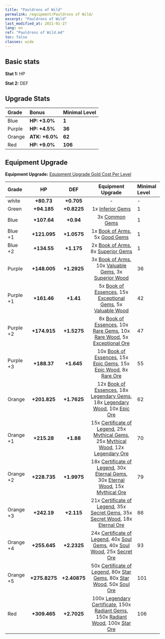 ```yaml
---
title: "Pauldrons of Wild"
permalink: /equipment/Pauldrons of Wild/
excerpt: "Pauldrons of Wild"
last_modified_at: 2021-01-27
lang: en
ref: "Pauldrons of Wild.md"
toc: false
classes: wide
---
```


## Basic stats
 **Stat 1:** HP

 **Stat 2:** DEF

## Upgrade Stats

  |     Grade    |   Bonus | Minimal Level | 
  |:-------------|:--------|:--------------| 
  | Blue | **HP: +3.0%** | **1** | 
  | Purple | **HP: +4.5%** | **36** | 
  | Orange | **ATK: +6.0%** | **62** | 
  | Red | **HP: +9.0%** | **106** | 


## Equipment Upgrade
 **Equipment Upgrade:** [Equipment Upgrade Gold Cost Per Level](/equipment/EquipmentUpgradeCostPerLevel/) 

  |          Grade      | HP | DEF | Equipment Upgrade | Minimal Level |
  |:--------------------|:---------:|:---------:|:----------------:|:--------------|
  | white | **+80.73** | **+0.705** | - | - |
  | Green | **+94.185** | **+0.8225** | 1x [ Inferior Gems](/Items/mat_54/) | 1 |
  | Blue | **+107.64** | **+0.94** | 3x [ Common Gems](/Items/mat_69/) | 1 |
  | Blue +1 | **+121.095** | **+1.0575** | 1x [ Book of Arms](/Items/mat_32/), 5x [ Good Gems](/Items/mat_4/) | 1 |
  | Blue +2 | **+134.55** | **+1.175** | 2x [ Book of Arms](/Items/mat_71/), 8x [ Superior Gems](/Items/mat_41/) | 1 |
  | Purple | **+148.005** | **+1.2925** | 3x [ Book of Arms](/Items/mat_6/), 10x [ Valuable Gems](/Items/mat_80/), 3x [ Superior Wood](/Items/mat_28/) | 36 |
  | Purple +1 | **+161.46** | **+1.41** | 5x [ Book of Essences](/Items/mat_44/), 15x [ Exceptional Gems](/Items/mat_17/), 5x [ Valuable Wood](/Items/mat_43/) | 42 |
  | Purple +2 | **+174.915** | **+1.5275** | 8x [ Book of Essences](/Items/mat_84/), 10x [ Rare Gems](/Items/mat_59/), 10x [ Rare Wood](/Items/mat_14/), 5x [ Exceptional Ore](/Items/mat_67/) | 47 |
  | Purple +3 | **+188.37** | **+1.645** | 10x [ Book of Essences](/Items/mat_20/), 15x [ Epic Gems](/Items/mat_94/), 15x [ Epic Wood](/Items/mat_57/), 8x [ Rare Ore](/Items/mat_2/) | 55 |
  | Orange | **+201.825** | **+1.7625** | 12x [ Book of Essences](/Items/mat_60/), 18x [ Legendary Gems](/Items/mat_31/), 18x [ Legendary Wood](/Items/mat_93/), 10x [ Epic Ore](/Items/mat_42/) | 62 |
  | Orange +1 | **+215.28** | **+1.88** | 15x [ Certificate of Legend](/Items/mat_96/), 25x [ Mythical Gems](/Items/mat_74/), 25x [ Mythical Wood](/Items/mat_9/), 12x [ Legendary Ore](/Items/mat_81/) | 70 |
  | Orange +2 | **+228.735** | **+1.9975** | 18x [ Certificate of Legend](/Items/mat_25/), 30x [ Eternal Gems](/Items/mat_86/), 30x [ Eternal Wood](/Items/mat_75/), 15x [ Mythical Ore](/Items/mat_23/) | 79 |
  | Orange +3 | **+242.19** | **+2.115** | 21x [ Certificate of Legend](/Items/mat_38/), 35x [ Secret Gems](/Items/mat_47/), 35x [ Secret Wood](/Items/mat_87/), 18x [ Eternal Ore](/Items/mat_36/) | 86 |
  | Orange +4 | **+255.645** | **+2.2325** | 24x [ Certificate of Legend](/Items/mat_100/), 40x [ Soul Gems](/Items/mat_77/), 40x [ Soul Wood](/Items/mat_49/), 25x [ Secret Ore](/Items/mat_99/) | 93 |
  | Orange +5 | **+275.8275** | **+2.40875** | 50x [ Certificate of Legend](/Items/mat_11/), 80x [ Star Gems](/Items/mat_89/), 80x [ Star Wood](/Items/mat_63/), 50x [ Soul Ore](/Items/mat_8/) | 101 |
  | Red | **+309.465** | **+2.7025** | 100x [ Legendary Certificate](/Items/mat_76/), 150x [ Radiant Gems](/Items/mat_52/), 150x [ Radiant Wood](/Items/mat_21/), 100x [ Star Ore](/Items/mat_72/) | 106 |

